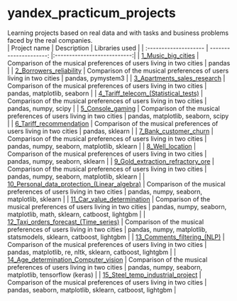 # yandex_practicum_projects
Learning projects based on real data and with tasks and business problems faced by the real companies.  
| Project name | Description | Libraries used |
| :-------------------- | ---------------------: |:---------------------------:|
| [1_Music_big_cities](https://github.com/DaryaShaban/yandex_practicum_projects/tree/main/Data_analysis/01_music_big_cities) | Comparison of the musical preferences of users living in two cities | pandas |
| [2_Borrowers_reliability](https://github.com/DaryaShaban/yandex_practicum_projects/tree/main/Data_analysis/02_borrowers_reliability) | Comparison of the musical preferences of users living in two cities | pandas, pymystem3 |
| [3_Apartments_sales_research](https://github.com/DaryaShaban/yandex_practicum_projects/tree/main/Data_analysis/03_apartments_sales_research) | Comparison of the musical preferences of users living in two cities | pandas, matplotlib, seaborn |
| [4_Tariff_telecom_(Statistical_tests)](https://github.com/DaryaShaban/yandex_practicum_projects/tree/main/Data_analysis/04_tariff_telecom_Statistical_tests) | Comparison of the musical preferences of users living in two cities | pandas, numpy, scipy |
| [5_Console_gaming](https://github.com/DaryaShaban/yandex_practicum_projects/tree/main/Data_analysis/05_console_gaming) | Comparison of the musical preferences of users living in two cities | pandas, matplotlib, seaborn, scipy |
| [6_Tariff_recommendation](https://github.com/DaryaShaban/yandex_practicum_projects/tree/main/Machine_learning/06_tariff_recommendation) | Comparison of the musical preferences of users living in two cities | pandas, sklearn |
| [7_Bank_customer_churn](https://github.com/DaryaShaban/yandex_practicum_projects/tree/main/Machine_learning/07_bank_customer_churn) | Comparison of the musical preferences of users living in two cities | pandas, numpy, seaborn, matplotlib, sklearn |
| [8_Well_location](https://github.com/DaryaShaban/yandex_practicum_projects/tree/main/Machine_learning/08_well_location) | Comparison of the musical preferences of users living in two cities | pandas, numpy, seaborn, sklearn |
| [9_Gold_extraction_refractory_ore](https://github.com/DaryaShaban/yandex_practicum_projects/tree/main/Machine_learning/09_gold_extraction_refractory_ore) | Comparison of the musical preferences of users living in two cities | pandas, numpy, seaborn, matplotlib, sklearn |
| [10_Personal_data_protection_(Linear_algebra)](https://github.com/DaryaShaban/yandex_practicum_projects/tree/main/Machine_learning/10_personal_data_protection_Linear_algebra) | Comparison of the musical preferences of users living in two cities | pandas, numpy, seaborn, matplotlib, sklearn |
| [11_Car_value_determination](https://github.com/DaryaShaban/yandex_practicum_projects/tree/main/Machine_learning/11_car_value_determination) | Comparison of the musical preferences of users living in two cities | pandas, numpy, seaborn, matplotlib, math, sklearn, catboost, lightgbm |
| [12_Taxi_orders_forecast_(Time_series)](https://github.com/DaryaShaban/yandex_practicum_projects/tree/main/Machine_learning/12_taxi_orders_forecast_Time_series) | Comparison of the musical preferences of users living in two cities | pandas, numpy, matplotlib, statsmodels, sklearn, catboost, lightgbm |
| [13_Comments_filtering_(NLP)](https://github.com/DaryaShaban/yandex_practicum_projects/tree/main/Machine_learning/13_comments_filtering_NLP) | Comparison of the musical preferences of users living in two cities | pandas, matplotlib, re, nltk, sklearn, catboost, lightgbm |
| [14_Age_determination_Computer_vision](https://github.com/DaryaShaban/yandex_practicum_projects/tree/main/Machine_learning/14_age_determination_Computer_vision) | Comparison of the musical preferences of users living in two cities | pandas, numpy, seaborn, matplotlib, tensorflow (keras) |
| [15_Steel_temp_industrial_project](https://github.com/DaryaShaban/yandex_practicum_projects/tree/main/Machine_learning/15_steel_temp_industrial_project) | Comparison of the musical preferences of users living in two cities | pandas, seaborn, matplotlib, sklearn, catboost, lightgbm |


